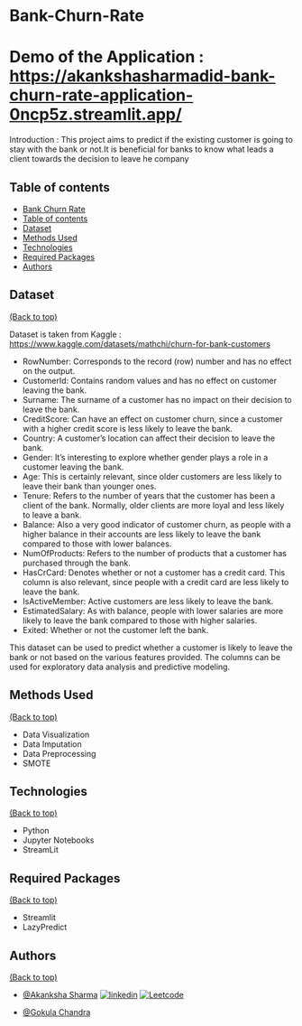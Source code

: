 # Bank-Churn-Rate

# Demo of the Application : https://akankshasharmadid-bank-churn-rate-application-0ncp5z.streamlit.app/

Introduction : This project aims to predict if the existing customer is going to stay with the bank or not.It is beneficial for banks to know what leads a client towards the decision to leave he company



## Table of contents
- [Bank Churn Rate](#Bank-Churn-Rate)
- [Table of contents](#table-of-contents)
- [Dataset](#dataset)
- [Methods Used](#methods-used)
- [Technologies](#technologies)
- [Required Packages](#required-packages)
- [Authors](#authors)



## Dataset
[(Back to top)](#table-of-contents)


Dataset is taken from Kaggle : https://www.kaggle.com/datasets/mathchi/churn-for-bank-customers
- RowNumber: Corresponds to the record (row) number and has no effect on the output.
- CustomerId: Contains random values and has no effect on customer leaving the bank.
- Surname: The surname of a customer has no impact on their decision to leave the bank.
- CreditScore: Can have an effect on customer churn, since a customer with a higher credit score is less likely to leave the bank.
- Country: A customer’s location can affect their decision to leave the bank.
- Gender: It’s interesting to explore whether gender plays a role in a customer leaving the bank.
- Age: This is certainly relevant, since older customers are less likely to leave their bank than younger ones.
- Tenure: Refers to the number of years that the customer has been a client of the bank. Normally, older clients are more loyal and less likely to leave a bank.
- Balance: Also a very good indicator of customer churn, as people with a higher balance in their accounts are less likely to leave the bank compared to those with lower balances.
- NumOfProducts: Refers to the number of products that a customer has purchased through the bank.
- HasCrCard: Denotes whether or not a customer has a credit card. This column is also relevant, since people with a credit card are less likely to leave the bank.
- IsActiveMember: Active customers are less likely to leave the bank.
- EstimatedSalary: As with balance, people with lower salaries are more likely to leave the bank compared to those with higher salaries.
- Exited: Whether or not the customer left the bank.

This dataset can be used to predict whether a customer is likely to leave the bank or not based on the various features provided. The columns can be used for exploratory data analysis and predictive modeling.


## Methods Used
[(Back to top)](#table-of-contents)

* Data Visualization    
* Data Imputation
* Data Preprocessing
* SMOTE



## Technologies
[(Back to top)](#table-of-contents)

* Python
* Jupyter Notebooks
* StreamLit

## Required Packages
[(Back to top)](#table-of-contents)

* Streamlit
* LazyPredict



## Authors
[(Back to top)](#table-of-contents)

- [@Akanksha Sharma](https://github.com/akankshasharmadid)
    [![linkedin](https://img.shields.io/badge/linkedin-0A66C2?style=for-the-badge&logo=linkedin&logoColor=white)](https://www.linkedin.com/in/akanksha-12831bb1)
    [![Leetcode](https://img.shields.io/badge/LeetCode-000000?style=for-the-badge&logo=LeetCode&logoColor=#d16c06)](https://www.leetcode.com/akanksha185/)
    

- [@Gokula Chandra ](https://github.com/gokula991)
  

